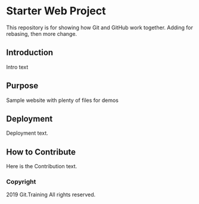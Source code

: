 # Starter Web Project

This repository is for showing how Git and GitHub work together. Adding for rebasing, then more change.

## Introduction

Intro text

## Purpose

Sample website with plenty of files for demos

## Deployment

Deployment text.

## How to Contribute

Here is the Contribution text.

### Copyright

2019 Git.Training All rights reserved.
